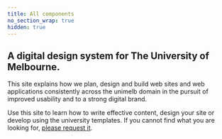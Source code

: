 ```yaml
---
title: All components
no_section_wrap: true
hidden: true
---
```

<section>
  <h2 class="title">A digital design system for The University of Melbourne.</h2>
  <p>This site explains how we plan, design and build web sites and web applications consistently across the unimelb domain in the pursuit of improved usability and to a strong digital brand. </p>
  <p>Use this site to learn how to write effective content, design your site or develop using the university templates. If you cannot find what you are looking for, <a href="/collaboration.html">please request it</a>.</p>
</section>